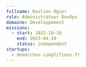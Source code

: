```yaml
---
fullname: Bastien Ogier
role: Administrateur DevOps
domaine: Développement
missions:
  - start: 2022-10-10
    end: 2023-04-10
    status: independent
startups:
  - demarches-simplifiees.fr
---
```


